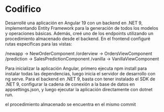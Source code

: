 # Codifico
Desarrollé una aplicación en Angular 19 con un backend en .NET 9, implementando Entity Framework para la generación de todos los modelos y operaciones básicas. Además, creé uno de los endpoints utilizando un procedimiento almacenado desde el backend. En el frontend configuré rutas específicas para las vistas:

/newapp → NewOrderComponent
/orderview → OrdersViewComponent
/prediction → SalesPredictionComponent
/vanilla → VanillaViewComponent

Para inicializar la aplicación Angular, primero ejecuta npm install para instalar todas las dependencias, luego inicia el servidor de desarrollo con ng serve.
Para el backend en .NET 9, basta con tener instalado el SDK de .NET 9, configurar la cadena de conexión a la base de datos en appsettings.json, y luego ejecutar la aplicación directamente con dotnet run.


el procedimiento almacenado se encuentra en el mismo commit
